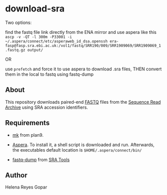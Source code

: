 # download-sra #

Two options:

find the fastq file link directly from the ENA mirror and use aspera like this
`ascp -v -QT -l 300m -P33001 -i ~/.aspera/connect/etc/asperaweb_id_dsa.openssh era-fasp@fasp.sra.ebi.ac.uk:/vol1/fastq/SRR190/009/SRR1909069/SRR1909069_1.fastq.gz output/`

OR 

use `prefetch` and force it to use aspera to download .sra files, THEN convert them in the local to fastq using fastq-dump 




## About ##

This repository downloads paired-end [FASTQ](https://en.wikipedia.org/wiki/FASTQ_format) files from the 
[Sequence Read Archive](https://www.ncbi.nlm.nih.gov/sra) using SRA accession identifiers.




## Requirements ##

- [mk](https://9fans.github.io/plan9port/man/man1/mk.html) from plan9. 

- [Aspera](https://downloads.asperasoft.com/en/downloads/8?list "IBM Aspera Connect is an install-on-demand application that facilitates high-speed uploads and downloads with an Aspera transfer server"). To install it, a shell script is downloaded and run. Afterwards, the executables default location is `$HOME/.aspera/connect/bin/`

- [fastq-dump](https://ncbi.github.io/sra-tools/fastq-dump.html) from [SRA Tools](https://github.com/ncbi/sra-tools/wiki/Building-and-Installing-from-Source)


## Author ##

Helena Reyes Gopar


